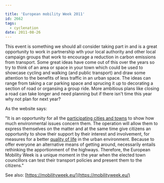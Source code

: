 ```yaml
---

title: 'European mobility Week 2011'
id: 2662
tags:
  - cyclenation
date: 2011-08-26
---
```


This event is something we should all consider taking part in and is a great opportunity to work in partnership wth your local authority and other local campaign groups that work to encourage a reduction in carbon emissions from transport. Some great ideas have come out of this over the years so try to think of an area or space in your town which could be used to showcase cycling and walking (and public transport) and draw some attention to the benefits of less traffic in an urban space. The ideas can range from taking a car parking space and sprucing it up to decorating a section of road or organsing a group ride. More ambitious plans like closing a road can take longer and need planning but if there isn't time this year why not plan for next year?

As the website says:

"It is an opportunity for all the [participating cities and towns](http://web.archive.org/web/20120125103859/http://www.mobilityweek.eu/-Participating-cities-.html) to show how much environmental issues concern them. The operation will  allow them to express themselves on the matter and at the same time give  citizens an opportunity to show their support by their interest and  involvement, for measures for a better [quality of life](http://en.wikipedia.org/wiki/Quality_of_life) in the urban environment. Because to offer everyone an alternative  means of getting around, necessarily entails rethinking the  apportionment of the highways. Therefore, the European Mobility Week is a unique moment in the year when the elected town councillors can  test their transport policies and present them to the citizens." 

See also: [https://mobilityweek.eu/](https://mobilityweek.eu/)
